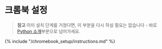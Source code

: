 # 크롬북 설정

> **참고** 이미 설치 단계를 거쳤다면, 이 부분을 다시 하실 필요는 없습니다 - 바로 [Python 소개](../python_introduction/README.md)부분으로 넘어가세요.

{% include "/chromebook_setup/instructions.md" %}